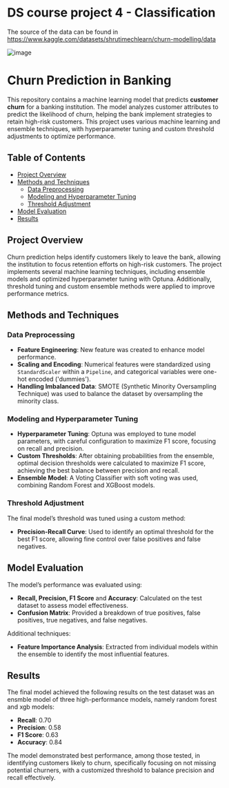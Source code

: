 # DS course project 4 - Classification
The source of the data can be found in https://www.kaggle.com/datasets/shrutimechlearn/churn-modelling/data

![image](https://github.com/user-attachments/assets/cf087ebc-eb59-48a4-b41e-23cb3974de92)


# Churn Prediction in Banking

This repository contains a machine learning model that predicts **customer churn** for a banking institution. 
The model analyzes customer attributes to predict the likelihood of churn, helping the bank implement strategies to retain high-risk customers. 
This project uses various machine learning and ensemble techniques, with hyperparameter tuning and custom threshold adjustments to optimize performance.

## Table of Contents
- [Project Overview](#project-overview)
- [Methods and Techniques](#methods-and-techniques)
  - [Data Preprocessing](#data-preprocessing)
  - [Modeling and Hyperparameter Tuning](#modeling-and-hyperparameter-tuning)
  - [Threshold Adjustment](#threshold-adjustment)
- [Model Evaluation](#model-evaluation)
- [Results](#results)

## Project Overview

Churn prediction helps identify customers likely to leave the bank, allowing the institution to focus retention efforts on high-risk customers. 
The project implements several machine learning techniques, including ensemble models and optimized hyperparameter tuning with Optuna. 
Additionally, threshold tuning and custom ensemble methods were applied to improve performance metrics.

## Methods and Techniques

### Data Preprocessing
- **Feature Engineering**: New feature was created to enhance model performance.
- **Scaling and Encoding**: Numerical features were standardized using `StandardScaler` within a `Pipeline`, and categorical variables were one-hot encoded ('dummies').
- **Handling Imbalanced Data**: SMOTE (Synthetic Minority Oversampling Technique) was used to balance the dataset by oversampling the minority class.

### Modeling and Hyperparameter Tuning
- **Hyperparameter Tuning**: Optuna was employed to tune model parameters, with careful configuration to maximize F1 score, focusing on recall and precision.
- **Custom Thresholds**: After obtaining probabilities from the ensemble, optimal decision thresholds were calculated to maximize F1 score, achieving the best balance between precision and recall.
- **Ensemble Model**: A Voting Classifier with soft voting was used, combining Random Forest and XGBoost models.

### Threshold Adjustment
The final model’s threshold was tuned using a custom method:
- **Precision-Recall Curve**: Used to identify an optimal threshold for the best F1 score, allowing fine control over false positives and false negatives.

## Model Evaluation

The model’s performance was evaluated using:
- **Recall, Precision, F1 Score** and **Accuracy**: Calculated on the test dataset to assess model effectiveness.
- **Confusion Matrix**: Provided a breakdown of true positives, false positives, true negatives, and false negatives.

Additional techniques:
- **Feature Importance Analysis**: Extracted from individual models within the ensemble to identify the most influential features.

## Results

The final model achieved the following results on the test dataset was an ensmble model of three high-performance models, namely random forest and xgb models:
- **Recall**: 0.70
- **Precision**: 0.58
- **F1 Score**: 0.63
- **Accuracy**: 0.84

The model demonstrated best performance, among those tested, in identifying customers likely to churn, specifically focusing on not missing potential churners, with a customized threshold to balance precision and recall effectively.
